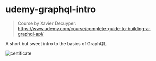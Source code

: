 # udemy-graphql-intro

> Course by Xavier Decuyper:  https://www.udemy.com/course/complete-guide-to-building-a-graphql-api/

A short but sweet intro to the basics of GraphQL.
 
![certificate](https://udemy-certificate.s3.amazonaws.com/image/UC-ae4f03c2-52e4-468a-b331-04898c99f111.jpg)